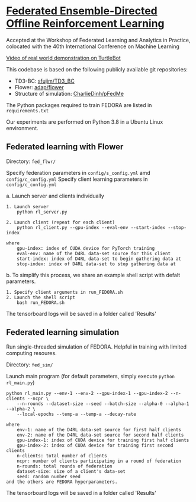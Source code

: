 # [Federated Ensemble-Directed Offline Reinforcement Learning](https://arxiv.org/abs/2305.03097)

Accepted at the Workshop of Federated Learning and Analytics in Practice, colocated with  the 40th International Conference on Machine Learning

[Video of real world demonstration on TurtleBot](https://youtu.be/LplasPUm3jg)

This codebase is based on the following publicly available git repositories:  
- TD3-BC: [sfujim/TD3_BC](https://github.com/sfujim/TD3_BC)
- Flower: [adap/flower](https://github.com/adap/flower)
- Structure of simulation: [CharlieDinh/pFedMe](https://github.com/CharlieDinh/pFedMe)

The Python packages required to train FEDORA are listed in `requirements.txt` 

Our experiments are performed on Python 3.8 in a Ubuntu Linux environment.


## Federated learning with Flower

Directory: `fed_flwr/`

Specify federation parameters in `config/s_config.yml` amd `config/c_config.yml`
Specify client learning parameters in `config/c_config.yml`

a. Launch server and clients individually

    1. Launch server  
        python rl_server.py
        
    2. Launch client (repeat for each client)
        python rl_client.py --gpu-index --eval-env --start-index --stop-index

    where  
        gpu-index: index of CUDA device for PyTorch training  
        eval-env: name of the D4RL data-set source for this client  
        start-index: index of D4RL data-set to begin gathering data at  
        stop-index: index of D4RL data-set to stop gathering data at

b. To simplify this process, we share an example shell script with defalt parameters.  

    1. Specify client arguments in run_FEDORA.sh
    2. Launch the shell script
        bash run_FEDORA.sh
        
The tensorboard logs will be saved in a folder called 'Results'


## Federated learning simulation

Run single-threaded simulation of FEDORA. Helpful in training with limited computing resoures.

Directory: `fed_sim/`

Launch main program (for default parameters, simply execute `python rl_main.py`)
        
    
    python rl_main.py --env-1 --env-2 --gpu-index-1 --gpu-index-2 --n-clients --ncpr \
        --n-rounds --dataset-size --seed --batch-size --alpha-0 --alpha-1 --alpha-2 \
        --local-epochs --temp-a --temp-a --decay-rate

    where  
        env-1: name of the D4RL data-set source for first half clients  
        env-2: name of the D4RL data-set source for second half clients    
        gpu-index-1: index of CUDA device for training first half clients  
        gpu-index-2: index of CUDA device for training first second clients  
        n-clients: total number of clients  
        ncpr: number of clients participating in a round of federation  
        n-rounds: total rounds of federation  
        dataset-size: size of a client's data-set
        seed: random number seed  
    and the others are FEDORA hyperparameters.

The tensorboard logs will be saved in a folder called 'Results'

